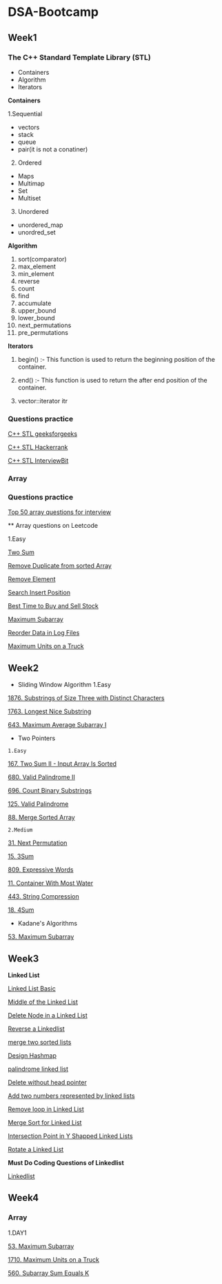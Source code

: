 # DSA-Bootcamp
## Week1
### The C++ Standard Template Library (STL)
- Containers
- Algorithm
- Iterators

**Containers**

1.Sequential
 - vectors
 - stack
 - queue
 - pair(it is not a conatiner)
 2. Ordered
 - Maps
 - Multimap
 - Set
 - Multiset
 3. Unordered
 - unordered_map
 - unordred_set

**Algorithm**

1. sort(comparator)
2. max_element
3. min_element
4. reverse
5. count
6. find
7. accumulate
8. upper_bound
9. lower_bound
10. next_permutations
11. pre_permutations

**Iterators**

1. begin() :- This function is used to return the beginning position of the container.

2. end() :- This function is used to return the after end position of the container.
3. vector<int>::iterator itr
 
 ### Questions practice
 [C++ STL geeksforgeeks ](https://practice.geeksforgeeks.org/batch/fork-cpp)
 
 [C++ STL Hackerrank ](https://www.hackerrank.com/domains/cpp/stl/page/1)
 
 [C++ STL InterviewBit ](https://www.interviewbit.com/courses/fast-track-cpp/topics/stl/)
 
 ### Array
 
 ### Questions practice
 
 [Top 50 array questions for interview](https://www.geeksforgeeks.org/top-50-array-coding-problems-for-interviews/)
 
  ** Array questions on Leetcode
 
 1.Easy
 
 [ Two Sum](https://leetcode.com/problems/two-sum/)
 
 [ Remove Duplicate from sorted Array ](https://leetcode.com/problems/remove-duplicates-from-sorted-array/)
 
 [ Remove Element ](https://leetcode.com/problems/remove-element/)
 
 [ Search Insert Position ](https://leetcode.com/problems/search-insert-position/)
 
 [ Best Time to Buy and Sell Stock ](https://leetcode.com/problems/best-time-to-buy-and-sell-stock/)
 
 [ Maximum Subarray ](https://leetcode.com/problems/maximum-subarray/)
 
 [ Reorder Data in Log Files ](https://leetcode.com/problems/reorder-data-in-log-files/)
 
 [ Maximum Units on a Truck ](https://leetcode.com/problems/maximum-units-on-a-truck/)
 
 ## Week2
   *  Sliding Window Algorithm
   1.Easy
 
   [1876. Substrings of Size Three with Distinct Characters](https://leetcode.com/problems/substrings-of-size-three-with-distinct-characters/)
 
   [1763. Longest Nice Substring](https://leetcode.com/problems/longest-nice-substring/)
 
   [643. Maximum Average Subarray I](https://leetcode.com/problems/maximum-average-subarray-i/)
 
   *  Two Pointers
 
    1.Easy 
 
   [ 167. Two Sum II - Input Array Is Sorted ](https://leetcode.com/problems/two-sum-ii-input-array-is-sorted/)
 
   [ 680. Valid Palindrome II ](https://leetcode.com/problems/valid-palindrome-ii/)
 
   [ 696. Count Binary Substrings ](https://leetcode.com/problems/count-binary-substrings/)
    
   [ 125. Valid Palindrome ](https://leetcode.com/problems/valid-palindrome/)
    
   [ 88. Merge Sorted Array ](https://leetcode.com/problems/merge-sorted-array/)
 
    2.Medium
 
   [ 31. Next Permutation ](https://leetcode.com/problems/next-permutation/)
 
   [ 15. 3Sum ](https://leetcode.com/problems/3sum/)
 
   [ 809. Expressive Words ](https://leetcode.com/problems/expressive-words/)
 
   [ 11. Container With Most Water ](https://leetcode.com/problems/container-with-most-water/)
     
   [ 443. String Compression ](https://leetcode.com/problems/string-compression/)
   
   [ 18. 4Sum ](https://leetcode.com/problems/4sum/)
 
   *  Kadane's Algorithms
 
   [ 53. Maximum Subarray ](https://leetcode.com/problems/maximum-subarray/)
  
  ## Week3
 
 **Linked List**
  
 [Linked List Basic](https://practice.geeksforgeeks.org/explore/?category%5B%5D=Linked%20List&difficulty%5B%5D=-2&difficulty%5B%5D=-1&page=1&category%5B%5D=Linked%20List)
 
 [Middle of the Linked List](https://leetcode.com/problems/middle-of-the-linked-list/)
 
 [Delete Node in a Linked List](https://leetcode.com/problems/delete-node-in-a-linked-list/)
 
 [Reverse a Linkedlist](https://leetcode.com/problems/reverse-linked-list/)
 
 [merge two sorted lists](https://leetcode.com/problems/merge-two-sorted-lists/)
 
 [Design Hashmap](https://leetcode.com/problems/design-hashmap/)
 
 [palindrome linked list](https://leetcode.com/problems/palindrome-linked-list/)
 
 [Delete without head pointer](https://practice.geeksforgeeks.org/problems/delete-without-head-pointer/1)
 
 [Add two numbers represented by linked lists ](https://practice.geeksforgeeks.org/problems/add-two-numbers-represented-by-linked-lists/1)
 
 [Remove loop in Linked List](https://practice.geeksforgeeks.org/problems/remove-loop-in-linked-list/1)
 
 [Merge Sort for Linked List ](https://practice.geeksforgeeks.org/problems/sort-a-linked-list/1)
 
 [Intersection Point in Y Shapped Linked Lists ](https://practice.geeksforgeeks.org/problems/intersection-point-in-y-shapped-linked-lists/1)
 
 [Rotate a Linked List ](https://practice.geeksforgeeks.org/problems/rotate-a-linked-list/1)
 
 **Must Do Coding Questions of Linkedlist**
 
 [Linkedlist](https://www.geeksforgeeks.org/must-do-coding-questions-for-companies-like-amazon-microsoft-adobe/#LinkedList)
 
 ## Week4
 
 ### Array
 
 1.DAY1
 
 [53. Maximum Subarray](https://leetcode.com/problems/maximum-subarray/)
 
 [1710. Maximum Units on a Truck](https://leetcode.com/problems/maximum-units-on-a-truck/)
 
 [560. Subarray Sum Equals K](https://leetcode.com/problems/subarray-sum-equals-k/)
 
 
